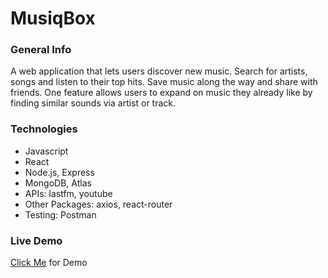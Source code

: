 # MusiqBox

### General Info
A web application that lets users discover new music. Search for artists, songs and listen to their top hits. Save music along the way and share with friends. One feature allows users to expand on music they already like by finding similar sounds via artist or track. 

### Technologies
* Javascript
* React
* Node.js, Express
* MongoDB, Atlas
* APIs: lastfm, youtube
* Other Packages: axios, react-router
* Testing: Postman


### Live Demo
[Click Me](https://evening-everglades-19373.herokuapp.com/) for Demo 